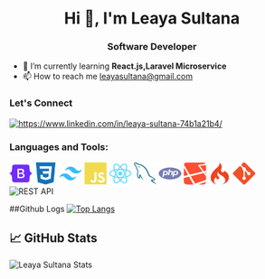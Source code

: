 <h1 align="center">Hi 👋, I'm Leaya Sultana</h1>
<h3 align="center">Software Developer</h3>

- 🌱 I’m currently learning **React.js,Laravel Microservice**
- 📫 How to reach me <a>leayasultana@gmail.com</a>

### Let's Connect

<p align="left">
  <a href="https://www.linkedin.com/in/leaya-sultana-74b1a21b4/" rel="nofollow"><img align="center" src="https://raw.githubusercontent.com/rahuldkjain/github-profile-readme-      generator/master/src/images/icons/Social/linked-in-alt.svg" alt="https://www.linkedin.com/in/leaya-sultana-74b1a21b4/" height="30" width="40" style="max-width: 100%;"></a>
</p>

### Languages and Tools:

<p align="left">
  <img src="https://raw.githubusercontent.com/devicons/devicon/master/icons/bootstrap/bootstrap-plain.svg" alt="bootstrap" width="40" height="40" style="max-width: 100%;">
  <img src="https://raw.githubusercontent.com/devicons/devicon/master/icons/css3/css3-plain.svg" alt="CSS" width="40" height="40" style="max-width: 100%;">
  <img src="https://raw.githubusercontent.com/devicons/devicon/master/icons/tailwindcss/tailwindcss-plain.svg" alt="Tailwind CSS" width="40" height="40" style="max-width: 100%;">
  <img src="https://raw.githubusercontent.com/devicons/devicon/master/icons/javascript/javascript-plain.svg" alt="JavaScript" width="40" height="40" style="max-width: 100%;">
  <img src="https://raw.githubusercontent.com/devicons/devicon/master/icons/react/react-original.svg" alt="React" width="40" height="40" style="max-width: 100%;">
  <img src="https://raw.githubusercontent.com/devicons/devicon/master/icons/mysql/mysql-plain.svg" alt="MySQL" width="40" height="40" style="max-width: 100%;">
  <img src="https://raw.githubusercontent.com/devicons/devicon/master/icons/php/php-plain.svg" alt="PHP" width="40" height="40" style="max-width: 100%;">
  <img src="https://raw.githubusercontent.com/devicons/devicon/master/icons/laravel/laravel-plain.svg" alt="Laravel" width="40" height="40" style="max-width: 100%;">
  <img src="https://raw.githubusercontent.com/devicons/devicon/master/icons/codeigniter/codeigniter-plain.svg" alt="CodeIgniter" width="40" height="40" style="max-width: 100%;">
  <img src="https://raw.githubusercontent.com/devicons/devicon/master/icons/git/git-plain.svg" alt="Git" width="40" height="40" style="max-width: 100%;">
  <img src="https://img.shields.io/badge/REST_API-000000?style=for-the-badge&logo=restapi&logoColor=white" alt="REST API" width="30" height="30" />
</p>

##Github Logs
[![Top Langs](https://github-readme-stats.vercel.app/api/top-langs/?username=Leaya0214)](https://github.com/anuraghazra/github-readme-stats)

## 📈 GitHub Stats

![Leaya Sultana Stats](https://github-readme-stats.vercel.app/api?username=Leaya0214&show_icons=true&theme=default)



